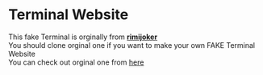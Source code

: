 # Terminal Website

This fake Terminal is orginally from **[rimijoker](https://github.com/rimijoker)** <br />
You should clone orginal one if you want to make your own FAKE Terminal Website <br />
You can check out orginal one from [here](https://github.com/rimijoker/Fake_Terminal_Resume_Website) <br />



